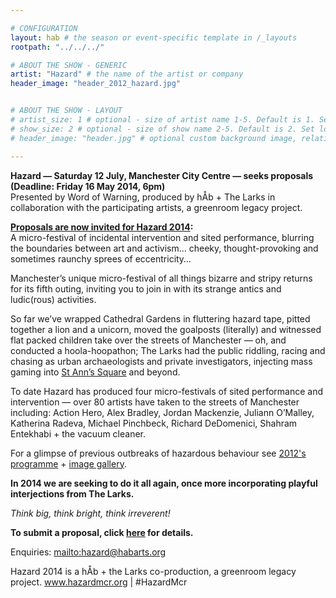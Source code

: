 ```yaml
---

# CONFIGURATION
layout: hab # the season or event-specific template in /_layouts
rootpath: "../../../"

# ABOUT THE SHOW - GENERIC
artist: "Hazard" # the name of the artist or company
header_image: "header_2012_hazard.jpg"   


# ABOUT THE SHOW - LAYOUT
# artist_size: 1 # optional - size of artist name 1-5. Default is 1. Set longer names to lower values
# show_size: 2 # optional - size of show name 2-5. Default is 2. Set longer names to lower values
# header_image: "header.jpg" # optional custom background image, relative to current page

---         
```

**Hazard — Saturday 12 July, Manchester City Centre — seeks proposals (Deadline: Friday 16 May 2014, 6pm)**          
Presented by Word of Warning, produced by hÅb + The Larks in collaboration with the participating artists, a greenroom legacy project.    

**[Proposals are now invited for Hazard 2014](http://hazardmcr.posthaven.com/670552?draft=tjcYVJFzjEHjpb_jhWf8PHK7wKwXTlo2VoxIJCzdhBs=):**    
A micro-festival of incidental intervention and sited performance, blurring the boundaries between art and activism… cheeky, thought-provoking and sometimes raunchy sprees of eccentricity…    
           
Manchester’s unique micro-festival of all things bizarre and stripy returns for its fifth outing, inviting you to join in with its strange antics and ludic(rous) activities.     
            
So far we’ve wrapped Cathedral Gardens in fluttering hazard tape, pitted together a lion and a unicorn, moved the goalposts (literally) and witnessed flat packed children take over the streets of Manchester — oh, and conducted a hoola-hoopathon; The Larks had the public riddling, racing and chasing as urban archaeologists and private investigators, injecting mass gaming into [St Ann’s Square](http://www.google.co.uk/maps/place/St.+Ann's+Church/@53.481784,-2.245663,3a,75y,218.69h,90t/data=!3m4!1e1!3m2!1syYuOT36eMUL4WFAfihEJIg!2e0!4m2!3m1!1s0x487bb1c3df375453:0x799439d91859d49d!6m1!1e1) and beyond.       
                 
To date Hazard has produced four micro-festivals of sited performance and intervention — over 80 artists have taken to the streets of Manchester including: Action Hero, Alex Bradley, Jordan Mackenzie, Juliann O’Malley, Katherina Radeva, Michael Pinchbeck, Richard DeDomenici, Shahram Entekhabi + the vacuum cleaner.    
               
For a glimpse of previous outbreaks of hazardous behaviour see [2012's programme](/archive/2012-hazard) + [image gallery](/galleries/2012-hazard).    
              
**In 2014 we are seeking to do it all again, once more incorporating playful interjections from The Larks.**      
              
*Think big, think bright, think irreverent!*    
    
**To submit a proposal, click [here]() for details.**
         
Enquiries: <mailto:hazard@habarts.org>       
          
Hazard 2014 is a hÅb + the Larks co-production, a greenroom legacy project.
www.hazardmcr.org | #HazardMcr
